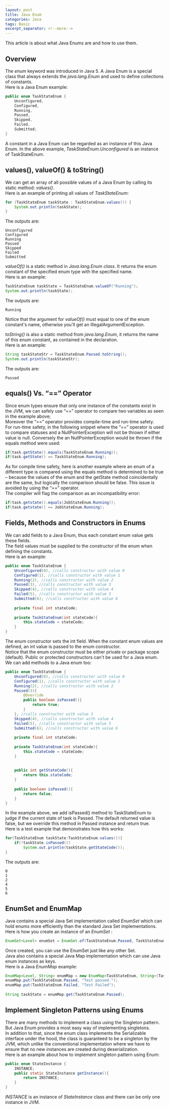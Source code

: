 ```yaml
---
layout: post
title: Java Enum
categories: Java
tags: Basic
excerpt_separator: <!--more-->
---
```

This article is about what Java Enums are and how to use them.
<!--more-->
## Overview
The *enum* keyword was introduced in Java 5. A Java Enum is a special class that always extends the *java.lang.Enum* and used to define collections of constants.<br/>
Here is a Java Enum example:
```java
public enum TaskStateEnum {
    Unconfigured,
    Configured,
    Running,
    Passed,
    Skipped,
    Failed,
    Submitted;
}
```
A constant in a Java Enum can be regarded as an instance of this Java Enum. In the above example, *TaskStateEnum.Unconfigured* is an instance of TaskStateEnum.
## values(), valueOf() & toString()
We can get an array of all possible values of a Java Enum by calling its static method: *values()*.<br/>
Here is an example of printing all values of *TaskStateEnum*:
```java
for (TaskStateEnum taskState : TaskStateEnum.values()) {
    System.out.println(taskState);
}
```
The outputs are:
```
Unconfigured
Configured
Running
Passed
Skipped
Failed
Submitted
```
*valueOf()* is a static method in *Java.lang.Enum class*. It returns the enum constant of the specified enum type with the specified name.<br/>
Here is an example:
```java
TaskStateEnum taskState = TaskStateEnum.valueOf("Running");
System.out.println(taskState);
```
The outputs are:
```
Running
```
Notice that the argument for *valueOf()* must equal to one of the enum constant's name, otherwise you'll get an IllegalArgumentException.

*toString()* is also a static method from *java.lang.Enum*, it returns the name of this enum constant, as contained in the declaration.<br/>
Here is an example:
```java
String taskStateStr = TaskStateEnum.Passed.toString();
System.out.println(taskStateStr);
```
The outputs are:
```
Passed
```
## equals() Vs. “==” Operator
Since enum types ensure that only one instance of the constants exist in the JVM, we can safely use “==” operator to compare two variables as seen in the example above;<br/>
Moreover the “==” operator provides compile-time and run-time safety.<br/>
For run-time safety, in the following snippet where the “==” operator is used to compare statuses and a NullPointerException will not be thrown if either value is null. Conversely the an NullPointerException would be thrown if the equals method were used:
```java
if(task.getState().equals(TaskStateEnum.Running));
if(task.getState() == TaskStateEnum.Running);
```
As for compile time safety, here is another example where an enum of a different type is compared using the equals method is determined to be true – because the values of the enum and the getState method coincidentally are the same, but logically the comparison should be false. This issue is avoided by using the “==” operator.<br/>
The compiler will flag the comparison as an incompatibility error:
```java
if(task.getstate().equals(JobStateEnum.Running));
if(task.getstate() == JobStateEnum.Running);
```
## Fields, Methods and Constructors in Enums
We can add fields to a Java Enum, thus each constant enum value gets these fields.<br/>
The field values must be supplied to the constructor of the enum when defining the constants.<br/>
Here is an example:
```java
public enum TaskStateEnum {
    Unconfigured(0), //calls constructor with value 0
    Configured(1), //calls constructor with value 1
    Running(2), //calls constructor with value 2
    Passed(3), //calls constructor with value 3
    Skipped(4), //calls constructor with value 4
    Failed(5), //calls constructor with value 5
    Submitted(6); //calls constructor with value 6
 
    private final int stateCode;
 
    private TaskStateEnum(int stateCode){
        this.stateCode = stateCode;
    }
}
```
The enum constructor sets the int field. When the constant enum values are defined, an int value is passed to the enum constructor.<br/>
Notice that the enum constructor must be either private or package scope (default). Public or protected constructors can't be used for a Java enum.<br/>
We can add methods to a Java enum too:
```java
public enum TaskStateEnum {
    Unconfigured(0), //calls constructor with value 0
    Configured(1), //calls constructor with value 1
    Running(2), //calls constructor with value 2
    Passed(3){
        @Override
        public boolean isPassed(){
            return true;
        }
    }, //calls constructor with value 3
    Skipped(4), //calls constructor with value 4
    Failed(5), //calls constructor with value 5
    Submitted(6); //calls constructor with value 6
 
    private final int stateCode;
 
    private TaskStateEnum(int stateCode){
        this.stateCode = stateCode;
    }
 
 
    public int getStateCode(){
        return this.stateCode;
    }
 
    public boolean isPassed(){
        return false;
    }
}
```
In the example above, we add isPassed() method to TaskStateEnum to judge if the current state of task is Passed. The default returned value is false, but we override this method in Passed instance and return true. <br/>
Here is a test example that demonstrates how this works:
```java
for(TaskStateEnum taskState:TaskStateEnum.values()){
    if(!taskState.isPassed())
        System.out.println(taskState.getStateCode());
}
```
The outputs are:
```
0
1
2
4
5
6
```
## EnumSet and EnumMap
Java contains a special Java Set implementation called *EnumSet* which can hold enums more efficiently than the standard Java Set implementations.<br/>
Here is how you create an instance of an *EnumSet* :
```java
EnumSet<Level> enumSet = EnumSet.of(TaskStateEnum.Passed, TaskStateEnum.Failed);
```
Once created, you can use the EnumSet just like any other Set.<br/>
Java also contains a special Java Map implementation which can use Java enum instances as keys.<br/>
Here is a Java *EnumMap* example:
```java
EnumMap<Level, String> enumMap = new EnumMap<TaskStateEnum, String>(TaskStateEnum.class);
enumMap.put(TaskStateEnum.Passed, "Test passed.");
enumMap.put(TaskStateEnum.Failed, "Test Failed");
 
String taskState = enumMap.get(TaskStateEnum.Passed);
```
## Implement Singleton Patterns using Enums
There are many methods to implement a class using the Singleton pattern. But Java Enum provides a most easy way of implementing singletons.<br/>
In addition to that, since the enum class implements the Serializable interface under the hood, the class is guaranteed to be a singleton by the JVM, which unlike the conventional implementation where we have to ensure that no new instances are created during deserialization.<br/>
Here is an example about how to implement singleton pattern using Enum:
```java
public enum StateInstance {
    INSTANCE;
    public static StateInstance getInstance(){
        return INSTANCE;
    }
}
```
*INSTANCE* is an instance of *StateInstance* class and there can be only one instance in JVM.